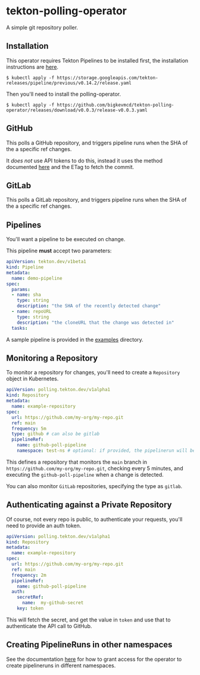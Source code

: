 # tekton-polling-operator

A simple git repository poller.

## Installation

This operator requires Tekton Pipelines to be installed first, the installation
instructions are [here](https://github.com/tektoncd/pipeline/blob/master/docs/install.md).

```shell
$ kubectl apply -f https://storage.googleapis.com/tekton-releases/pipeline/previous/v0.14.2/release.yaml
```

Then you'll need to install the polling-operator.

```shell
$ kubectl apply -f https://github.com/bigkevmcd/tekton-polling-operator/releases/download/v0.0.3/release-v0.0.3.yaml
```

## GitHub

This polls a GitHub repository, and triggers pipeline runs when the SHA of the
a specific ref changes.

It _does not_ use API tokens to do this, instead it uses the method documented
[here](https://developer.github.com/changes/2016-02-24-commit-reference-sha-api/)
and the ETag to fetch the commit.

## GitLab

This polls a GitLab repository, and triggers pipeline runs when the SHA of the
a specific ref changes.

## Pipelines

You'll want a pipeline to be executed on change.

This pipeline **must** accept two parameters:

```yaml
apiVersion: tekton.dev/v1beta1
kind: Pipeline
metadata:
  name: demo-pipeline
spec:
  params:
  - name: sha
    type: string
    description: "the SHA of the recently detected change"
  - name: repoURL
    type: string
    description: "the cloneURL that the change was detected in"
  tasks:
```

A sample pipeline  is provided in the [examples](./examples) directory.

## Monitoring a Repository

To monitor a repository for changes, you'll need to create a `Repository` object
in Kubernetes.

```yaml
apiVersion: polling.tekton.dev/v1alpha1
kind: Repository
metadata:
  name: example-repository
spec:
  url: https://github.com/my-org/my-repo.git
  ref: main
  frequency: 5m
  type: github # can also be gitlab
  pipelineRef:
    name: github-poll-pipeline
    namespace: test-ns # optional: if provided, the pipelinerun will be created in this namespace to reference the pipeline.
```

This defines a repository that monitors the `main` branch in
`https://github.com/my-org/my-repo.git`, checking every 5 minutes, and executing
the `github-poll-pipeline` when a change is detected.

You can also monitor `GitLab` repositories, specifying the type as `gitlab`.

## Authenticating against a Private Repository

Of course, not every repo is public, to authenticate your requests, you'll
need to provide an auth token.

```yaml
apiVersion: polling.tekton.dev/v1alpha1
kind: Repository
metadata:
  name: example-repository
spec:
  url: https://github.com/my-org/my-repo.git
  ref: main
  frequency: 2m
  pipelineRef:
    name: github-poll-pipeline
  auth:
    secretRef:
      name:  my-github-secret
    key: token
```

This will fetch the secret, and get the value in `token` and use that to
authenticate the API call to GitHub.

## Creating PipelineRuns in other namespaces

See the documentation [here](docs/configuring_security.md) for how to grant
access for the operator to create pipelineruns in different namespaces.
